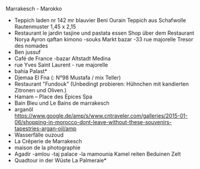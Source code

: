 Marrakesch - Marokko
- Teppich laden nr 142 mr blauvier
Beni Ourain Teppich aus Schafwolle Rautenmuster 1,45 x 2,15
- Restaurant le jardin
tasjine und pastata essen
Shop über dem Restaurant
Norya Ayron
qaftan kimono
-souks Markt bazar
-33 rue majorelle
Tresor des nomades
- Ben jussuf
- Café de France
-bazar Altstadt Medina
- rue Yves Saint Laurent - rue majorelle
- bahia Palast*
- Djemaa El Fna (: N°98 Mustafa / mix Teller)
- Restaurant "Fundouk" (Unbedingt probieren: Hühnchen mit kandierten Zitronen und Oliven.)
- Hamam – Place des Épices Spa
- Bain Bleu und Le Bains de marrakesch
- arganöl
    https://www.google.de/amp/s/www.cntraveler.com/galleries/2015-01-06/shopping-in-morocco-dont-leave-without-these-souvenirs-tapestries-argan-oil/amp
- Wasserfälle ouzoud
- La Crêperie de Marrakesch
- maison de la photographie
- Agadir
-amlou
-taj palace
-la mamounia
Kamel reiten
Beduinen Zelt
- Quadtour in der Wüste
La Palmeraie*
